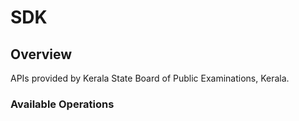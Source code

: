 # SDK

## Overview

APIs provided by Kerala State Board of Public Examinations, Kerala.

### Available Operations

